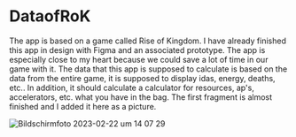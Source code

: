 # DataofRoK


The app is based on a game called Rise of Kingdom. I have already finished this app 
in design with Figma and an associated prototype. The app is especially close 
to my heart because we could save a lot of time in our game with it. 
The data that this app is supposed to calculate is based on the data from the entire game, 
it is supposed to display idas, energy, deaths, etc.. In addition, it should calculate a calculator for resources, 
ap's, accelerators, etc. what you have in the bag.
The first fragment is almost finished and I added it here as a picture.


![Bildschirm­foto 2023-02-22 um 14 07 29](https://user-images.githubusercontent.com/119949984/221109581-2383b2b7-8a13-4518-b922-8e3a67ef5f54.png)
